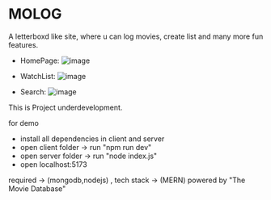 # MOLOG
A letterboxd like site, where u can log movies, create list and many more fun features.
- HomePage:
![image](https://github.com/SanjithRaghav/MOLOG/assets/93344461/d375e7d7-d2f7-4172-ba35-856740765c8a)

- WatchList:
![image](https://github.com/SanjithRaghav/MOLOG/assets/93344461/e5f55506-9efa-4dca-842f-c3cabd88dafc)

- Search:
![image](https://github.com/SanjithRaghav/MOLOG/assets/93344461/ae24aa2e-c5d8-48b5-a74a-33124be7074a)




This is Project underdevelopment.

for demo
- install all dependencies in client and server 
- open client folder -> run "npm run dev"
- open server folder -> run "node index.js"
- open localhost:5173

required -> (mongodb,nodejs) ,
tech stack -> (MERN)
powered by "The Movie Database"

